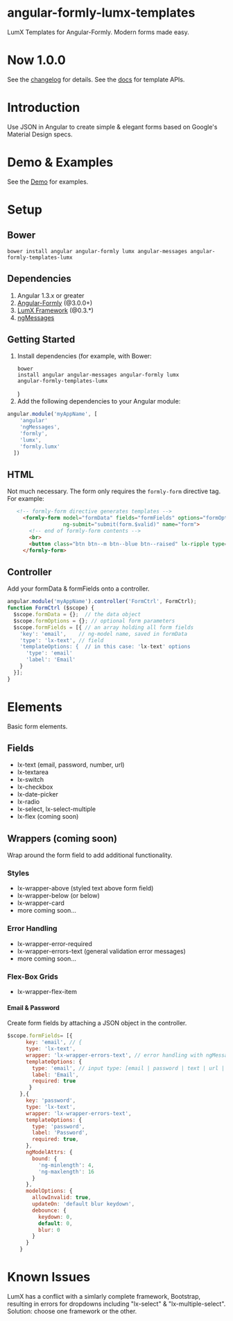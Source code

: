 angular-formly-lumx-templates
=============================

LumX Templates for Angular-Formly. Modern forms made easy.

# Now 1.0.0

See the [changelog](https://github.com/formly-js/angular-formly-templates-lumx/blob/master/CHANGELOG.md "Templates-LumX Changes") for details.
See the [docs](https://github.com/formly-js/angular-formly-templates-lumx/docs "Documentation") for template APIs.

# Introduction

Use JSON in Angular to create simple & elegant forms based on Google's Material Design specs. 

# Demo & Examples

See the [Demo](https://formly-lumx.herokuapp.com/ "Angular-Formly-Lumx Demo") for examples.


# Setup

## Bower

`bower install angular angular-formly lumx angular-messages angular-formly-templates-lumx`

## Dependencies

1. Angular 1.3.x or greater
2. [Angular-Formly](https://github.com/formly-js/angular-formly "Angular-Formly") (@3.0.0+)
3. [LumX Framework](http://ui.lumapps.com/ "LumX Framework") (@0.3.*)
4. [ngMessages](https://docs.angularjs.org/api/ngMessages/directive/ngMessages "ngMessages Docs")

## Getting Started

1. Install dependencies (for example, with Bower: <pre><code>bower install angular angular-messages angular-formly lumx angular-formly-templates-lumx</code></pre>)
2. Add the following dependencies to your Angular module:

```javascript
angular.module('myAppName', [
    'angular'
    'ngMessages',
    'formly',
    'lumx',
    'formly.lumx'
  ])
```

## HTML

   Not much necessary. The form only requires the <code>formly-form</code> directive tag. For example:

```html
   <!-- formly-form directive generates templates -->
     <formly-form model="formData" fields="formFields" options="formOptions"
                  ng-submit="submit(form.$valid)" name="form">
       <!-- end of formly-form contents -->
       <br>
       <button class="btn btn--m btn--blue btn--raised" lx-ripple type="submit">Submit</button>
     </formly-form>
```

## Controller

Add your formData & formFields onto a controller.

```javascript
angular.module('myAppName').controller('FormCtrl', FormCtrl);
function FormCtrl ($scope) {
  $scope.formData = {};  // the data object
  $scope.formOptions = {}; // optional form parameters
  $scope.formFields = [{ // an array holding all form fields
    'key': 'email',    // ng-model name, saved in formData
    'type': 'lx-text', // field
    'templateOptions: {  // in this case: 'lx-text' options
      'type': 'email'
      'label': 'Email'
    }
  }];
}
```

# Elements

Basic form elements.

## Fields
- lx-text (email, password, number, url)
- lx-textarea
- lx-switch
- lx-checkbox
- lx-date-picker
- lx-radio
- lx-select, lx-select-multiple
- lx-flex (coming soon)

## Wrappers (coming soon)

Wrap around the form field to add additional functionality.

### Styles
- lx-wrapper-above (styled text above form field)
- lx-wrapper-below (or below)
- lx-wrapper-card
- more coming soon...

### Error Handling
- lx-wrapper-error-required
- lx-wrapper-errors-text (general validation error messages)
- more coming soon...

### Flex-Box Grids
- lx-wrapper-flex-item

#### Email & Password
  
  Create form fields by attaching a JSON object in the controller.
  
```javascript
$scope.formFields= [{
      key: 'email', // {
      type: 'lx-text',
      wrapper: 'lx-wrapper-errors-text', // error handling with ngMessages
      templateOptions: {
        type: 'email', // input type: [email | password | text | url | number]
        label: 'Email',
        required: true
       }
    },{
      key: 'password',
      type: 'lx-text',
      wrapper: 'lx-wrapper-errors-text',
      templateOptions: {
        type: 'password',
        label: 'Password',
        required: true,
      },
      ngModelAttrs: {
        bound: {
          'ng-minlength': 4,
          'ng-maxlength': 16
        }
      },
      modelOptions: { 
        allowInvalid: true,
        updateOn: 'default blur keydown',
        debounce: {
          keydown: 0,
          default: 0,
          blur: 0
        }
      }
    }
```
    
# Known Issues

LumX has a conflict with a simlarly complete framework, Bootstrap, resulting in errors for dropdowns including "lx-select" & "lx-multiple-select". Solution: choose one framework or the other.
